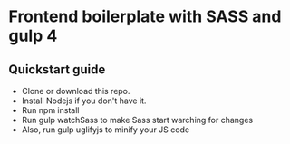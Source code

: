# Frontend boilerplate with SASS and gulp 4

## Quickstart guide

- Clone or download this repo.
- Install Nodejs if you don't have it.
- Run npm install
- Run gulp watchSass to make Sass start warching for changes
- Also, run gulp uglifyjs to minify your JS code
